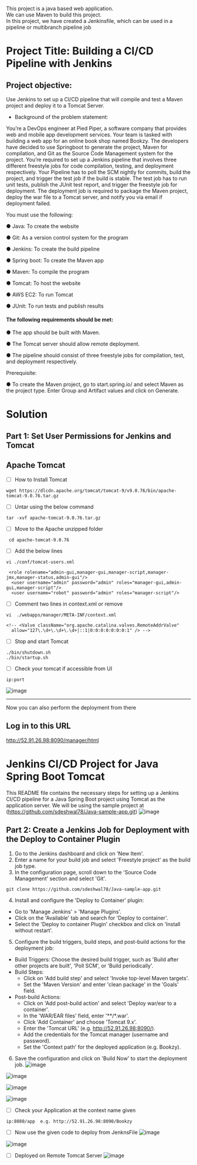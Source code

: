 This project is a java based web application.  
We can use Maven to build this project.  
In this project, we have created a Jenkinsfile, which can be used in a pipeline or multibranch pipeline job

# Project Title: Building a CI/CD Pipeline with Jenkins

## Project objective: 

Use Jenkins to set up a CI/CD pipeline that will compile and test a Maven project and deploy it to a Tomcat Server.

- Background of the problem statement: 

You’re a DevOps engineer at Pied Piper, a software company that provides web and mobile app development services. Your team is tasked with building a web app for an online book shop named Bookzy. The developers have decided to use Springboot to generate the project, Maven for compilation, and Git as the Source Code Management system for the project. You’re required to set up a Jenkins pipeline that involves three different freestyle jobs for code compilation, testing, and deployment respectively. Your Pipeline has to poll the SCM nightly for commits, build the project, and trigger the test job if the build is stable. The test job has to run unit tests, publish the JUnit test report, and trigger the freestyle job for deployment. The deployment job is required to package the Maven project, deploy the war file to a Tomcat server, and notify you via email if deployment failed.

You must use the following: 

●	Java: To create the website

●	Git: As a version control system for the program

●	Jenkins: To create the build pipeline

●	Spring boot: To create the Maven app

●	Maven: To compile the program

●	Tomcat: To host the website

●	AWS EC2: To run Tomcat

●	JUnit: To run tests and publish results

#### The following requirements should be met: 

●	The app should be built with Maven.

●	The Tomcat server should allow remote deployment.

●	The pipeline should consist of three freestyle jobs for compilation, test, and deployment respectively.

Prerequisite:

●	To create the Maven project, go to start.spring.io/ and select Maven as the project type. Enter Group and Artifact values and click on Generate.


# Solution 


## Part 1: Set User Permissions for Jenkins and Tomcat


## Apache Tomcat
- [ ]  How to Install Tomcat
```
wget https://dlcdn.apache.org/tomcat/tomcat-9/v9.0.76/bin/apache-tomcat-9.0.76.tar.gz
```
- [ ]  Untar using the below command

```
tar -xvf apache-tomcat-9.0.76.tar.gz
```
- [ ] Move to the Apache unzipped folder

```
 cd apache-tomcat-9.0.76
 ```

- [ ]  Add the below lines
```
vi ./conf/tomcat-users.xml

 <role rolename="admin-gui,manager-gui,manager-script,manager-jmx,manager-status,admin-gui"/>
  <user username="admin" password="admin" roles="manager-gui,admin-gui,manager-script"/>
  <user username="robot" password="admin" roles="manager-script"/>
```

- [ ] Comment two lines in context.xml or remove 
```
vi  ./webapps/manager/META-INF/context.xml 

<!-- <Valve className="org.apache.catalina.valves.RemoteAddrValve"
  allow="127\.\d+\.\d+\.\d+|::1|0:0:0:0:0:0:0:1" /> -->
```
- [ ] Stop and start Tomcat
```
./bin/shutdown.sh
./bin/startup.sh
```
- [ ] Check your tomcat if accessible from UI

```
ip:port
```
![image](https://github.com/sdeshwal78/Java-sample-app/assets/137603560/e317bb53-9ca2-41ee-ba27-56a95af735b0)


----
Now you can also perform the deployment from there 


## Log in to this URL 

http://52.91.26.98:8090/manager/html

# Jenkins CI/CD Project for Java Spring Boot Tomcat

This README file contains the necessary steps for setting up a Jenkins CI/CD pipeline for a Java Spring Boot project using Tomcat as the application server. We will be using the sample project at (https://github.com/sdeshwal78/Java-sample-app.git)
![image](https://github.com/sdeshwal78/Java-sample-app/assets/137603560/f8b76d80-a807-4623-9e1c-0a05bc0bf2bf)



## Part 2: Create a Jenkins Job for Deployment with the Deploy to Container Plugin

1. Go to the Jenkins dashboard and click on 'New Item'.
2. Enter a name for your build job and select 'Freestyle project' as the build job type.
3. In the configuration page, scroll down to the 'Source Code Management' section and select 'Git'.


```
git clone https://github.com/sdeshwal78/Java-sample-app.git 
```
4. Install and configure the 'Deploy to Container' plugin:
- Go to 'Manage Jenkins' > 'Manage Plugins'.
- Click on the 'Available' tab and search for 'Deploy to container'.
- Select the 'Deploy to container Plugin' checkbox and click on 'Install without restart'.

5. Configure the build triggers, build steps, and post-build actions for the deployment job:
- Build Triggers: Choose the desired build trigger, such as 'Build after other projects are built', 'Poll SCM', or 'Build periodically'.
- Build Steps: 
    - Click on 'Add build step' and select 'Invoke top-level Maven targets'.
    - Set the 'Maven Version' and enter 'clean package' in the 'Goals' field.
- Post-build Actions:
    - Click on 'Add post-build action' and select 'Deploy war/ear to a container'.
    - In the 'WAR/EAR files' field, enter '**/*.war'.
    - Click 'Add Container' and choose 'Tomcat 9.x'.
    - Enter the 'Tomcat URL' (e.g. http://52.91.26.98:8090/).
    - Add the credentials for the Tomcat manager (username and password).
    - Set the 'Context path' for the deployed application (e.g. Bookzy).

6. Save the configuration and click on 'Build Now' to start the deployment job.
![image](https://github.com/sdeshwal78/Java-sample-app/assets/137603560/37726793-ae05-41d5-9f67-751b4f041823)

![image](https://github.com/sdeshwal78/Java-sample-app/assets/137603560/44d0b936-f470-4911-a2f2-785f447e5008)

![image](https://github.com/sdeshwal78/Java-sample-app/assets/137603560/04ab33be-0b6c-4098-b7fb-9614e23ec0e6)



![image](https://github.com/sdeshwal78/Java-sample-app/assets/137603560/64edb906-a9d1-42f9-ac77-03fc4371f79f)


 - [ ] Check your Application at the context name given
```
ip:8080/app  e.g. http://52.91.26.98:8090/Bookzy
```

 - [ ]  Now use the given code to deploy from JenknsFile
 ![image](https://github.com/sdeshwal78/Java-sample-app/assets/137603560/ee7fa6f3-eb23-4a93-81f0-68f1fcec0f47)
      
![image](https://github.com/sdeshwal78/Java-sample-app/assets/137603560/9bde16a7-c7b5-4c15-b0cd-4831b635463a)
- [ ] Deployed on Remote Tomcat Server
      ![image](https://github.com/sdeshwal78/Java-sample-app/assets/137603560/2a15f310-7f76-4065-89db-f523a4f9ab5a)

